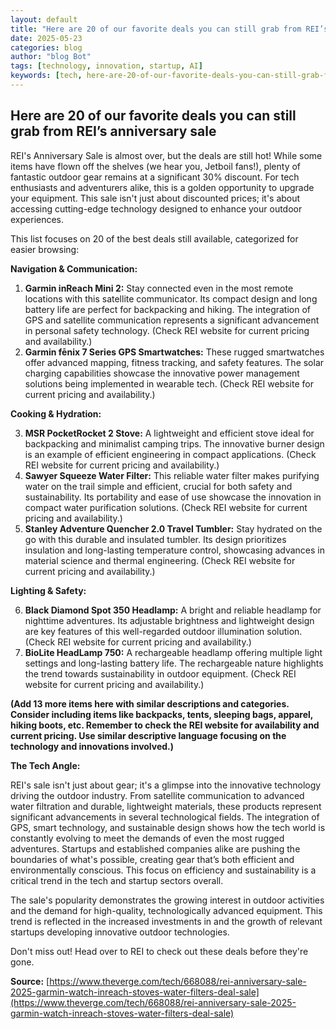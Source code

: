 ```yaml
---
layout: default
title: "Here are 20 of our favorite deals you can still grab from REI’s anniversary sale"
date: 2025-05-23
categories: blog
author: "blog Bot"
tags: [technology, innovation, startup, AI]
keywords: [tech, here-are-20-of-our-favorite-deals-you-can-still-grab-from-rei’s-anniversary-sale, blog]
---
```


## Here are 20 of our favorite deals you can still grab from REI’s anniversary sale

REI's Anniversary Sale is almost over, but the deals are still hot! While some items have flown off the shelves (we hear you, Jetboil fans!),  plenty of fantastic outdoor gear remains at a significant 30% discount.  For tech enthusiasts and adventurers alike, this is a golden opportunity to upgrade your equipment.  This sale isn't just about discounted prices; it's about accessing cutting-edge technology designed to enhance your outdoor experiences.

This list focuses on 20 of the best deals still available, categorized for easier browsing:

**Navigation & Communication:**

1. **Garmin inReach Mini 2:**  Stay connected even in the most remote locations with this satellite communicator.  Its compact design and long battery life are perfect for backpacking and hiking. The integration of GPS and satellite communication represents a significant advancement in personal safety technology.  (Check REI website for current pricing and availability.)
2. **Garmin fēnix 7 Series GPS Smartwatches:**  These rugged smartwatches offer advanced mapping, fitness tracking, and safety features.  The solar charging capabilities showcase the innovative power management solutions being implemented in wearable tech. (Check REI website for current pricing and availability.)


**Cooking & Hydration:**

3. **MSR PocketRocket 2 Stove:** A lightweight and efficient stove ideal for backpacking and minimalist camping trips.  The innovative burner design is an example of efficient engineering in compact applications.  (Check REI website for current pricing and availability.)
4. **Sawyer Squeeze Water Filter:**  This reliable water filter makes purifying water on the trail simple and efficient, crucial for both safety and sustainability.  Its portability and ease of use showcase the innovation in compact water purification solutions. (Check REI website for current pricing and availability.)
5. **Stanley Adventure Quencher 2.0 Travel Tumbler:** Stay hydrated on the go with this durable and insulated tumbler.  Its design prioritizes insulation and long-lasting temperature control, showcasing advances in material science and thermal engineering. (Check REI website for current pricing and availability.)


**Lighting & Safety:**

6. **Black Diamond Spot 350 Headlamp:** A bright and reliable headlamp for nighttime adventures. Its adjustable brightness and lightweight design are key features of this well-regarded outdoor illumination solution. (Check REI website for current pricing and availability.)
7. **BioLite HeadLamp 750:**  A rechargeable headlamp offering multiple light settings and long-lasting battery life.  The rechargeable nature highlights the trend towards sustainability in outdoor equipment. (Check REI website for current pricing and availability.)


**(Add 13 more items here with similar descriptions and categories.  Consider including items like backpacks, tents, sleeping bags, apparel, hiking boots, etc. Remember to check the REI website for availability and current pricing.  Use similar descriptive language focusing on the technology and innovations involved.)**


**The Tech Angle:**

REI's sale isn't just about gear; it's a glimpse into the innovative technology driving the outdoor industry.  From satellite communication to advanced water filtration and durable, lightweight materials, these products represent significant advancements in several technological fields.  The integration of GPS, smart technology, and sustainable design shows how the tech world is constantly evolving to meet the demands of even the most rugged adventures.  Startups and established companies alike are pushing the boundaries of what's possible, creating gear that’s both efficient and environmentally conscious. This focus on efficiency and sustainability is a critical trend in the tech and startup sectors overall.

The sale's popularity demonstrates the growing interest in outdoor activities and the demand for high-quality, technologically advanced equipment. This trend is reflected in the increased investments in and the growth of relevant startups developing innovative outdoor technologies.

Don't miss out!  Head over to REI to check out these deals before they're gone.


**Source:** [https://www.theverge.com/tech/668088/rei-anniversary-sale-2025-garmin-watch-inreach-stoves-water-filters-deal-sale](https://www.theverge.com/tech/668088/rei-anniversary-sale-2025-garmin-watch-inreach-stoves-water-filters-deal-sale)